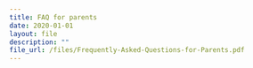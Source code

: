 ```yaml
---
title: FAQ for parents
date: 2020-01-01
layout: file
description: ""
file_url: /files/Frequently-Asked-Questions-for-Parents.pdf
---
```

